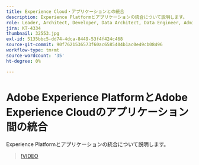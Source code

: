 ```yaml
---
title: Experience Cloud・アプリケーションとの統合
description: Experience Platformとアプリケーションの統合について説明します。
role: Leader, Architect, Developer, Data Architect, Data Engineer, Admin, User
jira: KT-4334
thumbnail: 32553.jpg
exl-id: 5135bbc5-dd74-4dca-8449-53f4f424c468
source-git-commit: 90f7621536573f60ac6585404b1ac0e49cb08496
workflow-type: tm+mt
source-wordcount: '35'
ht-degree: 0%

---
```


# Adobe Experience PlatformとAdobe Experience Cloudのアプリケーション間の統合

Experience Platformとアプリケーションの統合について説明します。

>[!VIDEO](https://video.tv.adobe.com/v/32553?quality=12&learn=on)


